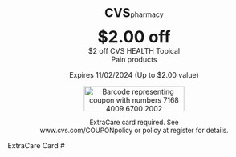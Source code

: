 <p style="text-align: center;">
<b><span style="font-size: x-large;">CVS</span></b>pharmacy
</p>
<p style="text-align: center;">
<span style="font-size: xx-large;"><b>$2.00 off</b></span><br/>
<span>$2 off CVS HEALTH Topical</span><br/>
<span>Pain products</span>
</p>
<p style="text-align: center;">
Expires 11/02/2024 (Up to $2.00 value)
</p>
<p style="text-align: center;">
<!-- Barcode Image Representation -->
<img alt="Barcode representing coupon with numbers 7168 4009 6700 2002" width="200" height="50">
</p>
<p style="text-align: center;">
<span style="font-size: small">ExtraCare card required. See</span><br/>
<span style="font-size: small">www.cvs.com/COUPONpolicy or policy at register for details.</span><br/>
<p style="text-align: left;">
ExtraCare Card #
</p>
